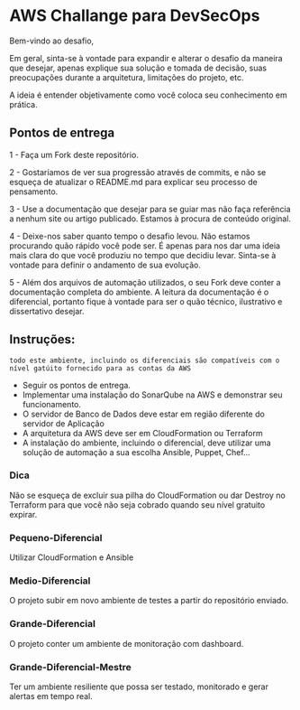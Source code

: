 # AWS Challange para DevSecOps

Bem-vindo ao desafio, 

Em geral, sinta-se à vontade para expandir e alterar o desafio da maneira que desejar, apenas explique sua solução e tomada de decisão, suas preocupações durante a arquitetura, limitações do projeto, etc.

A ideia é entender objetivamente como você coloca seu conhecimento em prática.

## Pontos de entrega
1 - Faça um Fork deste repositório.

2 - Gostaríamos de ver sua progressão através de commits, e não se esqueça de atualizar o README.md para explicar seu processo de pensamento.

3 - Use a documentação que desejar para se guiar mas não faça referência a nenhum site ou artigo publicado. Estamos à procura de conteúdo original.

4 - Deixe-nos saber quanto tempo o desafio levou. Não estamos procurando quão rápido você pode ser. É apenas para nos dar uma ideia mais clara do que você produziu no tempo que decidiu levar. Sinta-se à vontade para definir o andamento de sua evolução.

5 - Além dos arquivos de automação utilizados, o seu Fork deve conter a documentação completa do ambiente. A leitura da documentação é o diferencial, portanto fique à vontade para ser o quão técnico, ilustrativo e dissertativo desejar.

## Instruções:
`todo este ambiente, incluindo os diferenciais são compatíveis com o nível gatúito fornecido para as contas da AWS`
 - Seguir os pontos de entrega.
 - Implementar uma instalação do SonarQube na AWS e demonstrar seu funcionamento.
 - O servidor de Banco de Dados deve estar em região diferente do servidor de Aplicação 
 - A arquitetura da AWS deve ser em CloudFormation ou Terraform
 - A instalação do ambiente, incluindo o diferencial, deve utilizar uma solução de automação a sua escolha Ansible, Puppet, Chef... 


### Dica
Não se esqueça de excluir sua pilha do CloudFormation ou dar Destroy no Terraform para que você não seja cobrado quando seu nível gratuito expirar.

### Pequeno-Diferencial
Utilizar CloudFormation e Ansible

### Medio-Diferencial
O projeto subir em novo ambiente de testes a partir do repositório enviado.

### Grande-Diferencial
O projeto conter um ambiente de monitoração com dashboard.

### Grande-Diferencial-Mestre
Ter um ambiente resiliente que possa ser testado, monitorado e gerar alertas em tempo real.


